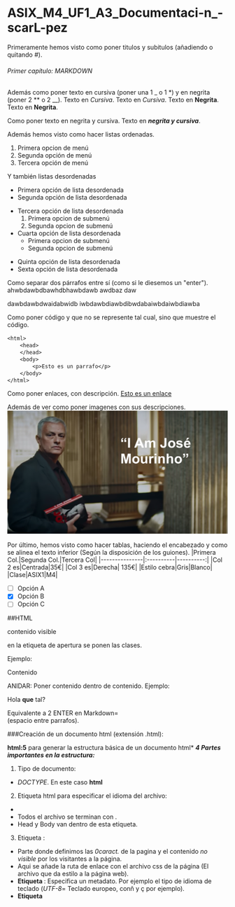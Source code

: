 # ASIX_M4_UF1_A3_Documentaci-n_-scarL-pez

Primeramente hemos visto como poner titulos y subitulos (añadiendo o quitando #).
###### Primer capítulo: MARKDOWN

Además como poner texto en cursiva (poner una 1 _ o 1 *) y en negrita (poner 2 ** o 2 __).
Texto en *Cursiva*.
Texto en _Cursiva_.
Texto en **Negrita**.
Texto en __Negrita__.

Como poner texto en negrita y cursiva.
Texto en *__negrita y cursiva__*.

Además hemos visto como hacer listas ordenadas.
1. Primera opcion de menú
2. Segunda opción de menú
3. Tercera opción de menú

Y también listas desordenadas
* Primera opción de lista desordenada
* Segunda opción de lista desordenada
- Tercera opción de lista desordenada
    1. Primera opcion de submenú
    2. Segunda opcion de submenú
- Cuarta opción de lista desordenada
    * Primera opcion de submenú
    * Segunda opcion de submenú
+ Quinta opción de lista desordenada
+ Sexta opción de lista desordenada

Como separar dos párrafos entre sí (como si le diesemos un "enter").
ahwbdawbdbawhdbhawbdawb
awdbaz
daw


dawbdawbdwaidabwidb
iwbdawbdiawbdibwdabaiwbdaiwbdiawba

Como poner código y que no se represente tal cual, sino que muestre el código.
```
<html>
    <head>
    </head>
    <body>
        <p>Esto es un parrafo</p>
    </body>
</html>
```

Como poner enlaces, con descripción.
[Esto es un enlace](http://joan23.fje.edu "Enlace a la web del cole")

Además de ver como poner imagenes con sus descripciones.
![Esto es una imagen del Conde y de José Mourinho](https://github.com/OscarLopez25032004/ASIX1M4UF1-A3Apuntes/blob/main/image.png "Titulo opcional de la imagen")

Por último, hemos visto como hacer tablas, haciendo el encabezado y como se alinea el texto inferior (Según la disposición de los guiones).
|Primera Col.|Segunda Col.|Tercera Col|
|---------------|:----------|----------:|
|Col 2 es|Centrada|35€|
|Col 3 es|Derecha| 135€|
|Estilo cebra|Gris|Blanco|
|Clase|ASIX1|M4|

-[ ] Opción A
-[X] Opción B
-[ ] Opción C

##HTML
<p>contenido visible</p>
en la etiqueta de apertura se ponen las clases.

Ejemplo:
<p class="valor">Contenido </p>

ANIDAR: Poner contenido dentro de contenido.
Ejemplo: <p>Hola <strong>que</strong> tal?</p>

Equivalente a 2 ENTER en Markdown= <br> (espacio entre parrafos).

###Creación de un documento html (extensión .html):

**html:5** para generar la estructura básica de un documento html*
*__4 Partes importantes en la estructura:__*
1. Tipo de documento:
 - *DOCTYPE*. En este caso **html**

2. Etiqueta html para especificar el idioma del archivo:
 - <html lang="en">
 - Todos el archivo se terminan con </html>.
 - Head y Body van dentro de esta etiqueta.

3. Etiqueta <head>:
 - Parte donde definimos las *0caract.* de la pagina y el contenido *no visible* por los visitantes a la página.
 - Aqui se añade la ruta de enlace con el archivo css de la página (El archivo que da estilo a la página web).
 - **Etiqueta <meta>**: Especifica un metadato. Por ejemplo el tipo de idioma de teclado (*UTF-8*= Teclado europeo, conñ y ç por ejemplo).
 - **Etiqueta <title>**: Titulo de la página, en la ventana, al lado del icono de la página (*favicon*).

 4. Etiqueta <body>:
 - Donde se ponen las etiquetas *visibles* de la página web.
 - *Etiquetas de bloque*:
   * Titulos, parrafos, listas, tablas...
 - *Etiquetas de linea*:
   * Enlaces, estilos, imagen...

Ejemplos Teoria HTML en archivo "Teoria6/10/23": [Enlace a la teoria del 6/10/23](https://github.com/OscarLopez25032004/ASIX_M4_UF1_A3_Documentaci-n_-scarL-pez/blob/main/Teoria6-10-23.html "Enlace a la teoria del 6/10/23")

**Etiqueta ol**
Creación de listas ordenadas.
Cada elemento de la lista empieza con la etiqueta <li>.
**Etiqueta ul**
Creación de listas desordenadas.
Cada elemento de la lista empieza con la etiqueta <li>.
**Etiqueta br**
Salto de linea.
Se cierra en la misma etiqueta.
**Etiqueta a**
Insertar un enlace.
Seguido de href (Para poner la ruta).